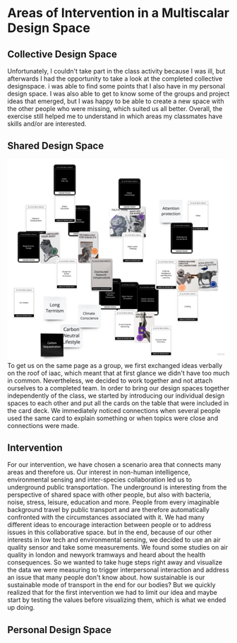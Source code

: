 # Areas of Intervention in a Multiscalar Design Space

## Collective Design Space
Unfortunately, I couldn't take part in the class activity because I was ill, but afterwards I had the opportunity to take a look at the completed collective designspace. i was able to find some points that I also have in my personal design space. I was also able to get to know some of the groups and project ideas that emerged, but I was happy to be able to create a new space with the other people who were missing, which suited us all better. Overall, the exercise still helped me to understand in which areas my classmates have skills and/or are interested. 

## Shared Design Space
![](../../images/DesignStudio/Brainstorming-Frame.jpg)
To get us on the same page as a group, we first exchanged ideas verbally on the roof of iaac, which meant that at first glance we didn't have too much in common. Nevertheless, we decided to work together and not attach ourselves to a completed team. In order to bring our design spaces together independently of the class, we started by introducing our individual design spaces to each other and put all the cards on the table that were included in the card deck. We immediately noticed connections when several people used the same card to explain something or when topics were close and connections were made. 

## Intervention
For our intervention, we have chosen a scenario area that connects many areas and therefore us. Our interest in non-human intelligence, environmental sensing and inter-species collaboration led us to underground public transportation. The underground is interesting from the perspective of shared space with other people, but also with bacteria, noise, stress, leisure, education and more. People from every imaginable background travel by public transport and are therefore automatically confronted with the circumstances associated with it. We had many different ideas to encourage interaction between people or to address issues in this collaborative space. but in the end, because of our other interests in low tech and environmental sensing, we decided to use an air quality sensor and take some measurements. We found some studies on air quality in london and newyork tramways and heard about the health consequences. So we wanted to take huge steps right away and visualize the data we were measuring to trigger interpersonal interaction and address an issue that many people don't know about. how sustainable is our sustainable mode of transport in the end for our bodies? But we quickly realized that for the first intervention we had to limit our idea and maybe start by testing the values before visualizing them, which is what we ended up doing.


## Personal Design Space
